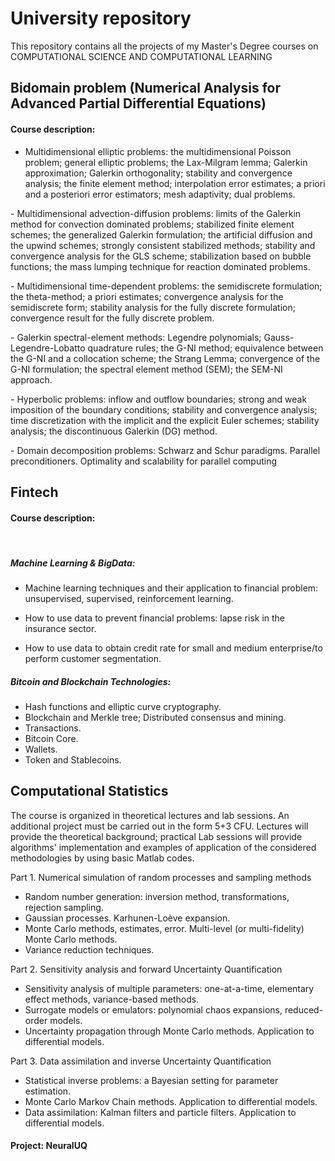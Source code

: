 # University repository
This repository contains all the projects of my Master's Degree courses on COMPUTATIONAL SCIENCE AND COMPUTATIONAL LEARNING

## Bidomain problem (Numerical Analysis for Advanced Partial Differential Equations)
#### Course description:

- Multidimensional elliptic problems: the multidimensional Poisson problem; general elliptic problems; the Lax-Milgram lemma; Galerkin approximation; Galerkin orthogonality; stability and convergence analysis; the finite element method; interpolation error estimates; a priori and a posteriori error estimators; mesh adaptivity; dual problems.

- Multidimensional advection-diffusion problems: limits of the Galerkin method for convection dominated problems; stabilized finite element schemes; the generalized Galerkin formulation; the artificial diffusion and the upwind schemes; strongly consistent stabilized methods; stability and convergence analysis for the GLS scheme; stabilization based on bubble functions; the mass lumping technique for reaction dominated problems.

- Multidimensional time-dependent problems: the semidiscrete formulation; the theta-method; a priori estimates; convergence analysis for the semidiscrete form; stability analysis for the fully discrete formulation; convergence result for the fully discrete problem.

- Galerkin spectral-element methods: Legendre polynomials; Gauss-Legendre-Lobatto quadrature rules; the G-NI method; equivalence between the G-NI and a collocation scheme; the Strang Lemma; convergence of the G-NI formulation; the spectral element method (SEM); the SEM-NI approach.

- Hyperbolic problems: inflow and outflow boundaries; strong and weak imposition of the boundary conditions; stability and convergence analysis; time discretization with the implicit and the explicit Euler schemes; stability analysis; the discontinuous Galerkin (DG) method.

- Domain decomposition problems: Schwarz and Schur paradigms. Parallel preconditioners. Optimality and scalability for parallel computing

## Fintech
#### Course description:
 
##### Machine Learning & BigData:

- Machine learning techniques and their application to financial problem: unsupervised, supervised, reinforcement learning.

- How to use data to prevent financial problems: lapse risk in the insurance sector.

- How to use data to obtain credit rate for small and medium enterprise/to perform customer segmentation.

##### Bitcoin and Blockchain Technologies:

- Hash functions and elliptic curve cryptography.
- Blockchain and Merkle tree; Distributed consensus and mining.
- Transactions.
- Bitcoin Core.
- Wallets.
- Token and Stablecoins.

## Computational Statistics

The course is organized in theoretical lectures and lab sessions. An additional project must be carried out in the form 5+3 CFU. Lectures will provide the theoretical background; practical Lab sessions will provide algorithms' implementation and examples of application of the considered methodologies by using basic Matlab codes.
 
Part 1. Numerical simulation of random processes and sampling methods

- Random number generation: inversion method, transformations, rejection sampling. 
- Gaussian processes. Karhunen-Loève expansion.
- Monte Carlo methods, estimates, error. Multi-level (or multi-fidelity) Monte Carlo methods.
- Variance reduction techniques.

Part 2. Sensitivity analysis and forward Uncertainty Quantification

- Sensitivity analysis of multiple parameters: one-at-a-time, elementary effect methods, variance-based methods.
- Surrogate models or emulators: polynomial chaos expansions, reduced-order models.
- Uncertainty propagation through Monte Carlo methods. Application to differential models.

Part 3. Data assimilation and inverse Uncertainty Quantification

- Statistical inverse problems: a Bayesian setting for parameter estimation.
- Monte Carlo Markov Chain methods. Application to differential models.
- Data assimilation: Kalman filters and particle filters. Application to differential models.

#### Project: NeuralUQ

